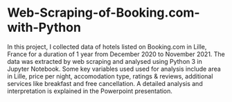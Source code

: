 # Web-Scraping-of-Booking.com-with-Python
In this project, I collected data of hotels listed on Booking.com in Lille, France for a duration of 1 year from December 2020 to November 2021. The data was extracted by web scraping and analysed using Python 3 in Jupyter Notebook. Some key variables used used for analysis include area in Lille, price per night, accomodation type, ratings & reviews, additional services like breakfast and free cancellation. A detailed analysis and interpretation is explained in the Powerpoint presentation. 
